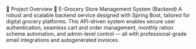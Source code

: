 🚀 Project Overview
🛒 E-Grocery Store Management System (Backend)
A robust and scalable backend service designed with Spring Boot, tailored for digital grocery platforms. This API-driven system enables secure user authentication, seamless cart and order management, monthly ration scheme automation, and admin-level control — all with professional-grade email integrations and autogenerated invoices.
